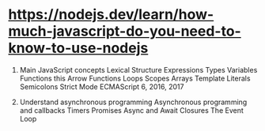 # https://nodejs.dev/learn/how-much-javascript-do-you-need-to-know-to-use-nodejs

1. Main JavaScript concepts
Lexical Structure
Expressions
Types
Variables
Functions
this
Arrow Functions
Loops
Scopes
Arrays
Template Literals
Semicolons
Strict Mode
ECMAScript 6, 2016, 2017

2. Understand asynchronous programming
Asynchronous programming and callbacks
Timers
Promises
Async and Await
Closures
The Event Loop